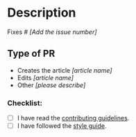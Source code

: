 # Description

Fixes # _[Add the issue number]_

## Type of PR

- Creates the article _[article name]_
- Edits _[article name]_
- Other _[please describe]_


### Checklist:

- [ ] I have read the [contributing guidelines](contributing.md).
- [ ] I have followed the [style guide](http://machinetranslate.org/style).
